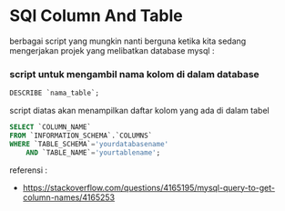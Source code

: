 # SQl Column And Table

berbagai script yang mungkin nanti berguna ketika kita sedang mengerjakan projek yang melibatkan database mysql :

### script untuk mengambil nama kolom di dalam database
```SQL
DESCRIBE `nama_table`;
```
script diatas akan menampilkan daftar kolom yang ada di dalam tabel

```SQL
SELECT `COLUMN_NAME` 
FROM `INFORMATION_SCHEMA`.`COLUMNS` 
WHERE `TABLE_SCHEMA`='yourdatabasename' 
    AND `TABLE_NAME`='yourtablename';
```

referensi :

* https://stackoverflow.com/questions/4165195/mysql-query-to-get-column-names/4165253